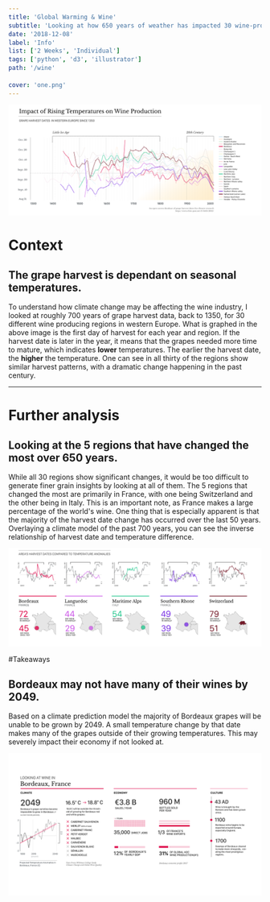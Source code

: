 ```yaml
---
title: 'Global Warming & Wine'
subtitle: 'Looking at how 650 years of weather has impacted 30 wine-producing regions in Europe.'
date: '2018-12-08'
label: 'Info'
list: ['2 Weeks', 'Individual']
tags: ['python', 'd3', 'illustrator']
path: '/wine'

cover: 'one.png'
---
```


![](one.png)

# Context

## The grape harvest is dependant on seasonal temperatures.

To understand how climate change may be affecting the wine industry, I looked at roughly 700 years of grape harvest data, back to 1350, for 30 different wine producing regions in western Europe. What is graphed in the above image is the first day of harvest for each year and region. If the harvest date is later in the year, it means that the grapes needed more time to mature, which indicates **lower** temperatures. The earlier the harvest date, the **higher** the temperature. One can see in all thirty of the regions show similar harvest patterns, with a dramatic change happening in the past century.

---

# Further analysis

## Looking at the 5 regions that have changed the most over 650 years.

While all 30 regions show significant changes, it would be too difficult to generate finer grain insights by looking at all of them. The 5 regions that changed the most are primarily in France, with one being Switzerland and the other being in Italy. This is an important note, as France makes a large percentage of the world's wine. One thing that is especially apparent is that the majority of the harvest date change has occurred over the last 50 years. Overlaying a climate model of the past 700 years, you can see the inverse relationship of harvest date and temperature difference.

![](two.png)

#Takeaways

## Bordeaux may not have many of their wines by 2049.

Based on a climate prediction model the majority of Bordeaux grapes will be unable to be grown by 2049. A small temperature change by that date makes many of the grapes outside of their growing temperatures. This may severely impact their economy if not looked at.

![](three.png)
